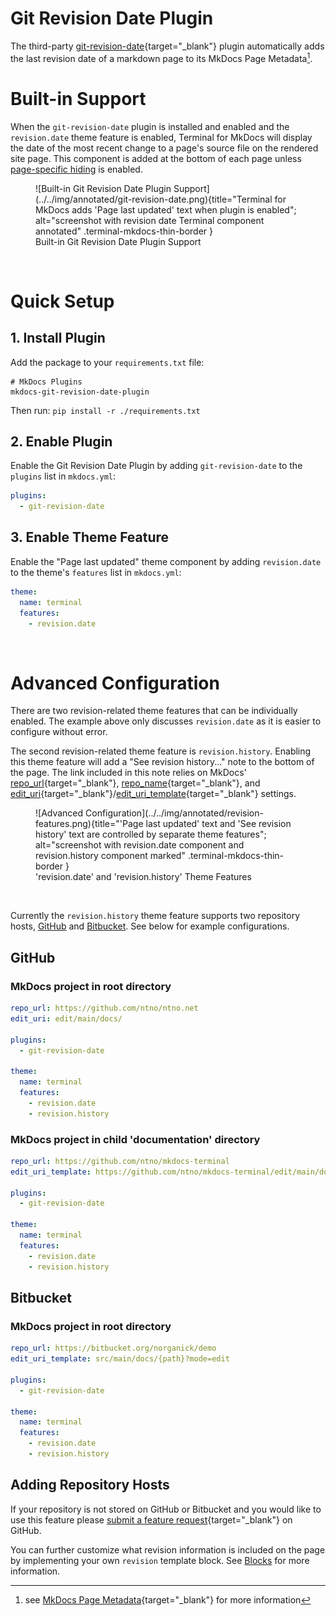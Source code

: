 # Git Revision Date Plugin
The third-party [git-revision-date]{target="_blank"} plugin automatically adds the last revision date of a markdown page to its MkDocs Page Metadata[^mkdocs-page-meta].  

[git-revision-date]: https://github.com/zhaoterryy/mkdocs-git-revision-date-plugin
[MkDocs Page Metadata]: https://www.mkdocs.org/user-guide/writing-your-docs/#meta-data
[^mkdocs-page-meta]: see [MkDocs Page Metadata]{target="_blank"} for more information

# Built-in Support
When the `git-revision-date` plugin is installed and enabled and the `revision.date` theme feature is enabled, Terminal for MkDocs will display the date of the most recent change to a page's source file on the rendered site page.  This component is added at the bottom of each page unless [page-specific hiding] is enabled.

<section markdown>
<figure markdown>
![Built-in Git Revision Date Plugin Support](../../img/annotated/git-revision-date.png){title="Terminal for MkDocs adds 'Page last updated' text when plugin is enabled"; alt="screenshot with revision date Terminal component annotated" .terminal-mkdocs-thin-border }
<figcaption>Built-in Git Revision Date Plugin Support</figcaption>
</figure>
</section>
<br>

[page-specific hiding]: git-revision.md#advanced-configuration


# Quick Setup

## 1. Install Plugin
Add the package to your `requirements.txt` file:

```text
# MkDocs Plugins
mkdocs-git-revision-date-plugin
```

Then run:  `pip install -r ./requirements.txt`


## 2. Enable Plugin

Enable the Git Revision Date Plugin by adding `git-revision-date` to the `plugins` list in `mkdocs.yml`:
```yaml
plugins:
  - git-revision-date
```

## 3. Enable Theme Feature  
Enable the "Page last updated" theme component by adding `revision.date` to the theme's `features` list in `mkdocs.yml`:
```yaml
theme:
  name: terminal
  features:
    - revision.date
```
<br>

# Advanced Configuration
There are two revision-related theme features that can be individually enabled.  The example above only discusses `revision.date` as it is easier to configure without error.  

The second revision-related theme feature is `revision.history`.  Enabling this theme feature will add a "See revision history..." note to the bottom of the page.  The link included in this note relies on MkDocs' [repo_url]{target="_blank"}, [repo_name]{target="_blank"}, and [edit_uri]{target="_blank"}/[edit_uri_template]{target="_blank"} settings.  

[repo_url]: https://www.mkdocs.org/user-guide/configuration/#repo_url
[repo_name]: https://www.mkdocs.org/user-guide/configuration/#repo_name
[edit_uri]: https://www.mkdocs.org/user-guide/configuration/#edit_uri
[edit_uri_template]: https://www.mkdocs.org/user-guide/configuration/#edit_uri_template

<section markdown>
<figure markdown>
![Advanced Configuration](../../img/annotated/revision-features.png){title="'Page last updated' text and 'See revision history' text are controlled by separate theme features"; alt="screenshot with revision.date component and revision.history component marked" .terminal-mkdocs-thin-border }
<figcaption>'revision.date' and 'revision.history' Theme Features</figcaption>
</figure>
</section>
<br>

Currently the `revision.history` theme feature supports two repository hosts, [GitHub] and [Bitbucket].  See below for example configurations.  

[GitHub]: git-revision.md#github
[Bitbucket]: git-revision.md#bitbucket

## GitHub

### MkDocs project in root directory
```yaml
repo_url: https://github.com/ntno/ntno.net  
edit_uri: edit/main/docs/

plugins:
  - git-revision-date

theme:
  name: terminal
  features:
    - revision.date
    - revision.history  
```

### MkDocs project in child 'documentation' directory
```yaml
repo_url: https://github.com/ntno/mkdocs-terminal
edit_uri_template: https://github.com/ntno/mkdocs-terminal/edit/main/documentation/docs/{path}

plugins:
  - git-revision-date

theme:
  name: terminal
  features:
    - revision.date
    - revision.history  
```

## Bitbucket
### MkDocs project in root directory
```yaml
repo_url: https://bitbucket.org/norganick/demo
edit_uri_template: src/main/docs/{path}?mode=edit

plugins:
  - git-revision-date

theme:
  name: terminal
  features:
    - revision.date
    - revision.history  
```



## Adding Repository Hosts
If your repository is not stored on GitHub or Bitbucket and you would like to use this feature please [submit a feature request]{target="_blank"} on GitHub.  

You can further customize what revision information is included on the page by implementing your own `revision` template block.  See [Blocks] for more information.

[submit a feature request]: https://github.com/ntno/mkdocs-terminal/issues/new/choose
[Blocks]: ../../blocks 